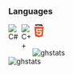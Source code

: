 <!--
**Kina738/Kina738** is a ✨ _special_ ✨ repository because its `README.md` (this file) appears on your GitHub profile.
-->
### Languages
<img align="left" alt="C#" width="26px" src="https://cdn.worldvectorlogo.com/logos/c--4.svg"/>
<img align="left" alt="C++" width="22px" src="https://upload.wikimedia.org/wikipedia/commons/thumb/1/18/ISO_C%2B%2B_Logo.svg/1200px-ISO_C%2B%2B_Logo.svg.png"/>
<img align="left" alt="HTML" width="26px" src="https://raw.githubusercontent.com/github/explore/80688e429a7d4ef2fca1e82350fe8e3517d3494d/topics/html/html.png"/>
<br />
<br />

![ghstats](https://github-readme-stats.vercel.app/api?username=Kian738&theme=dark&show_icons=true)
<br />
![ghstats](https://github-readme-stats.vercel.app/api?username=Kian738&show_icons=true&theme=dark&locale=e)
